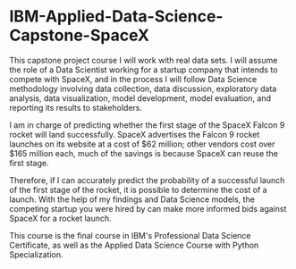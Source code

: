 # IBM-Applied-Data-Science-Capstone-SpaceX
This capstone project course I will work with real data sets. I will assume the role of a Data Scientist working for a startup company that intends to compete with SpaceX, and in the process I will follow Data Science methodology involving data collection, data discussion, exploratory data analysis, data visualization, model development, model evaluation, and reporting its results to stakeholders.

I am in charge of predicting whether the first stage of the SpaceX Falcon 9 rocket will land successfully.  SpaceX advertises the Falcon 9 rocket launches on its website at a cost of $62 million; other vendors cost over $165 million each, much of the savings is because SpaceX can reuse the first stage.

Therefore, if I can accurately predict the probability of a successful launch of the first stage of the rocket, it is possible to determine the cost of a launch. With the help of my findings and Data Science models, the competing startup you were hired by can make more informed bids against SpaceX for a rocket launch.

This course is the final course in IBM's Professional Data Science Certificate, as well as the Applied Data Science Course with Python Specialization.
